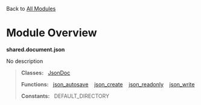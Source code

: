 Back to [All Modules](https://github.com/pyrustic/shared/blob/master/docs/modules/README.md#readme)

# Module Overview

**shared.document.json**
 
No description

> **Classes:** &nbsp; [JsonDoc](https://github.com/pyrustic/shared/blob/master/docs/modules/content/shared.document.json/content/classes/JsonDoc.md#class-jsondoc)
>
> **Functions:** &nbsp; [json\_autosave](https://github.com/pyrustic/shared/blob/master/docs/modules/content/shared.document.json/content/functions.md#json_autosave) &nbsp;&nbsp; [json\_create](https://github.com/pyrustic/shared/blob/master/docs/modules/content/shared.document.json/content/functions.md#json_create) &nbsp;&nbsp; [json\_readonly](https://github.com/pyrustic/shared/blob/master/docs/modules/content/shared.document.json/content/functions.md#json_readonly) &nbsp;&nbsp; [json\_write](https://github.com/pyrustic/shared/blob/master/docs/modules/content/shared.document.json/content/functions.md#json_write)
>
> **Constants:** &nbsp; DEFAULT_DIRECTORY
